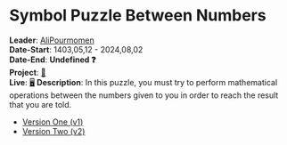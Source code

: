 # Symbol Puzzle Between Numbers
**Leader**: [AliPourmomen](https://pythonostad.ir/teacher/alipourmomen/)<br>
**Date-Start**: 1403,05,12 - 2024,08,02<br>
**Date-End**: **Undefined ❓**<br>
**Project**: [🎲](https://github.com/amirhossein-github/teacher-khateri/blob/main/side-projects/puzzle1/version/v2/README.md)<br>
**Live**: [🖥️](https://amirhossein-github.github.io/teacher-khateri/side-projects/puzzle1/version/v2/index.html)
**Description**: In this puzzle, you must try to perform mathematical operations between the numbers given to you in order to reach the result that you are told.

- [Version One (v1)](https://github.com/amirhossein-github/teacher-khateri/blob/main/side-projects/puzzle1/version/v1/README.md)
- [Version Two (v2)](https://github.com/amirhossein-github/teacher-khateri/blob/main/side-projects/puzzle1/version/v2/README.md)